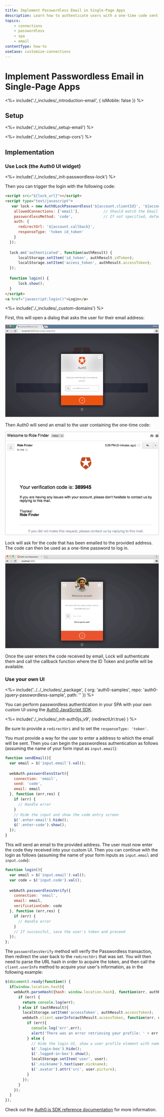 ```yaml
---
title: Implement Passwordless Email in Single-Page Apps
description: Learn how to authenticate users with a one-time code sent by email in a Single-Page Application (SPA).
topics:
    - connections
    - passwordless
    - spa
    - email
contentType: how-to
useCase: customize-connections
---
```

# Implement Passwordless Email in Single-Page Apps

<%= include('./_includes/_introduction-email', { isMobile: false }) %>

## Setup

<%= include('./_includes/_setup-email') %>

<%= include('./_includes/_setup-cors') %>

## Implementation

### Use Lock (the Auth0 UI widget)

<%= include('./_includes/_init-passwordless-lock') %>

Then you can trigger the login with the following code:

```html
<script src="${lock_url}"></script>
<script type="text/javascript">
   var lock = new Auth0LockPasswordless('${account.clientId}', '${account.namespace}', {
    allowedConnections: ['email'],           // Should match the Email connection name, it defaults to 'email'     
    passwordlessMethod: 'code',              // If not specified, defaults to 'code'
    auth: {
      redirectUrl: '${account.callback}',
      responseType: 'token id_token'
    }
  });

  lock.on('authenticated', function(authResult) {
      localStorage.setItem('id_token', authResult.idToken);
      localStorage.setItem('access_token', authResult.accessToken);
  });

  function login() {
      lock.show();
  }
</script>
<a href="javascript:login()">Login</a>
```

<%= include('./_includes/_custom-domains') %>

First, this will open a dialog that asks the user for their email address:

![](/media/articles/connections/passwordless/passwordless-email-request-web.png)

Then Auth0 will send an email to the user containing the one-time code:

![](/media/articles/connections/passwordless/passwordless-email-receive-code-web.png)

Lock will ask for the code that has been emailed to the provided address. The code can then be used as a one-time password to log in.

![](/media/articles/connections/passwordless/passwordless-email-enter-code-web.png)

Once the user enters the code received by email, Lock will authenticate them and call the callback function where the ID Token and profile will be available.

### Use your own UI

<%= include('../../_includes/_package', {
  org: 'auth0-samples',
  repo: 'auth0-jquery-passwordless-sample',
  path: ''
}) %>

You can perform passwordless authentication in your SPA with your own custom UI using the [Auth0 JavaScript SDK](/libraries/auth0js).

<%= include('./_includes/_init-auth0js_v9', {redirectUri:true} ) %>

Be sure to provide a `redirectUri` and to set the `responseType: 'token'`.

You must provide a way for the user to enter a address to which the email will be sent. Then you can begin the passwordless authentication as follows (assuming the name of your form input as `input.email`):

```js
function sendEmail(){
  var email = $('input.email').val();

  webAuth.passwordlessStart({
    connection: 'email',
    send: 'code',
    email: email
  }, function (err,res) {
    if (err) {
      // Handle error
    }
    // Hide the input and show the code entry screen
    $('.enter-email').hide();
    $('.enter-code').show();
  });
}
```

This will send an email to the provided address. The user must now enter the code they received into your custom UI. Then you can continue with the login as follows (assuming the name of your form inputs as `input.email` and `input.code`):

```js
function login(){
  var email = $('input.email').val();
  var code = $('input.code').val();

  webAuth.passwordlessVerify({
    connection: 'email',
    email: email,
    verificationCode: code
  }, function (err,res) {
    if (err) {
      // Handle error
    }
    // If successful, save the user's token and proceed
  });
};
```

The `passwordlessVerify` method will verify the Passwordless transaction, then redirect the user back to the `redirectUri` that was set. You will then need to parse the URL hash in order to acquire the token, and then call the `client.userInfo` method to acquire your user's information, as in the following example:

```js
$(document).ready(function() {
  if(window.location.hash){
    webAuth.parseHash({hash: window.location.hash}, function(err, authResult) {
      if (err) {
        return console.log(err);
      } else if (authResult){
        localStorage.setItem('accessToken', authResult.accessToken);
        webAuth.client.userInfo(authResult.accessToken, function(err, user) {
          if (err){
            console.log('err',err);
            alert('There was an error retrieving your profile: ' + err.message);
          } else {
            // Hide the login UI, show a user profile element with name and image
            $('.login-box').hide();
            $('.logged-in-box').show();
            localStorage.setItem('user', user);
            $('.nickname').text(user.nickname);
            $('.avatar').attr('src', user.picture);
          }
        });
      }
    });
  }
});
```

Check out the [Auth0.js SDK reference documentation](/libraries/auth0js) for more information.
